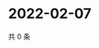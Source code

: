 # 2022-02-07

共 0 条

<!-- BEGIN WEIBO -->
<!-- 最后更新时间 Mon Feb 07 2022 06:10:29 GMT+0800 (China Standard Time) -->

<!-- END WEIBO -->
